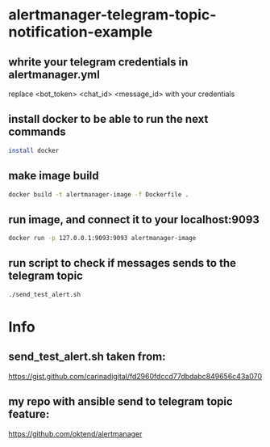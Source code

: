 # alertmanager-telegram-topic-notification-example

## whrite your telegram credentials in alertmanager.yml
replace <bot_token> <chat_id> <message_id> with your credentials

## install docker to be able to run the next commands
```bash
install docker
```
## make image build
```bash
docker build -t alertmanager-image -f Dockerfile .
```
## run image, and connect it to your localhost:9093
```bash
docker run -p 127.0.0.1:9093:9093 alertmanager-image
```
## run script to check if messages sends to the telegram topic
```bash
./send_test_alert.sh 
```
# Info
## send_test_alert.sh taken from: 
https://gist.github.com/carinadigital/fd2960fdccd77dbdabc849656c43a070

## my repo with ansible send to telegram topic feature:
https://github.com/oktend/alertmanager
